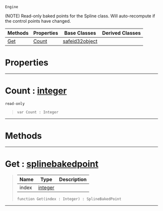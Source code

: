  `Engine`

(NOTE) Read-only baked points for the Spline class. Will auto-recompute if the control points have changed.

|Methods|Properties|Base Classes|Derived Classes|
|---|---|---|---|
|[ Get](https://github.com/PlasmaEngine/PlasmaDocs/tree/master/docs/C%2B%2B/code_reference/class_reference/splinebakedpoints.markdown#get-plasma-engine-document)|[ Count](https://github.com/PlasmaEngine/PlasmaDocs/tree/master/docs/C%2B%2B/code_reference/class_reference/splinebakedpoints.markdown#count-plasma-engine-docume)|[safeid32object](https://github.com/PlasmaEngine/PlasmaDocs/tree/master/docs/C%2B%2B/code_reference/class_reference/safeid32object.markdown)| |


 #  Properties


---  
 #  Count : [integer](https://github.com/PlasmaEngine/PlasmaDocs/tree/master/docs/C%2B%2B/code_reference/lightning_base_types/integer.markdown)

 `read-only`

> 
> ``` lang=cpp, name=Lightning
> var Count : Integer


---  
 #  Methods


---  
 #  Get : [splinebakedpoint](https://github.com/PlasmaEngine/PlasmaDocs/tree/master/docs/C%2B%2B/code_reference/class_reference/splinebakedpoint.markdown)

> 
> |Name|Type|Description|
> |---|---|---|
> |index|[integer](https://github.com/PlasmaEngine/PlasmaDocs/tree/master/docs/C%2B%2B/code_reference/lightning_base_types/integer.markdown)| |
> ``` lang=cpp, name=Lightning
> function Get(index : Integer) : SplineBakedPoint
> ``` 


---  
 

 